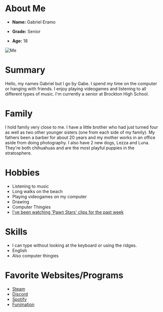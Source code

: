 # About Me
 
 - **Name:** Gabriel Eramo
 
 - **Grade:** Senior
 
 - **Age:** 18
 
 ![Me](https://statici.behindthevoiceactors.com/behindthevoiceactors/_img/chars/jojo-mcdodd-horton-hears-a-who-6.37.jpg)
 
 # Summary

 Hello, my names Gabriel but I go by Gabe. I spend my time on the computer or hanging with friends. I enjoy playing videogames and listening to all different types of music. I'm currently a senior at Brockton High School. 

 # Family

I hold family very close to me. I have a little brother who had just turned four as well as two other younger sisters (one from each side of my family). My fathers been a barber for about 20 years and my mother works in an office aside from doing photography. I also have 2 new dogs, Lezza and Luna. They're both chihuahuas and are the most playful puppies in the stratosphere.

# Hobbies

- Listening to music
- Long walks on the beach
- Playing videogames on my computer
- Drawing
- Computer Thingies
- [I've been watching 'Pawn Stars' clips for the past week](https://www.youtube.com/channel/UCmyjVwYZbp5YPYTUyeopO2g)

# Skills

- I can type without looking at the keyboard or using the ridges.
- English
- Also computer thingies

# Favorite Websites/Programs

- [Steam](https://store.steampowered.com/)
- [Discord](https://discordapp.com)
- [Spotify](https://www.spotify.com/us/)
- [Funimation](https://funimation.com)
